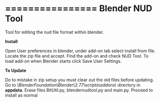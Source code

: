 ================
Blender NUD Tool
================

Tool for editing the nud file format within blender.

**Install**

Open User preferences in blender, under add-on tab select install from file. 
Locate the zip file and accept. Find the add-on and check NUD Tool. 
To load add-on when Blender starts click Save User Settings.

**To Update**

Do to mistake in zip setup you must clear out the old files before updating. Go to *\\BlenderFoundation\\Blender\\2.77\\scripts\\addons\\* directory in **appdata**. Erase files BitUtil.py, blendernudtool.py and main.py. Proceed to install as normal